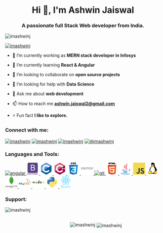 <h1 align="center">Hi 👋, I'm Ashwin Jaiswal</h1>
<h3 align="center">A passionate full Stack Web developer from India.</h3>

<p align="left"> <img src="https://komarev.com/ghpvc/?username=imashwinj&label=Profile%20views&color=0e75b6&style=flat" alt="imashwinj" /> </p>

<p align="left"> <a href="https://twitter.com/imashwinj" target="blank"><img src="https://img.shields.io/twitter/follow/imashwinj?logo=twitter&style=for-the-badge" alt="imashwinj" /></a> </p>

- 🔭 I’m currently working as **MERN stack developer in Infosys**

- 🌱 I’m currently learning **React & Angular**

- 👯 I’m looking to collaborate on **open source projects**

- 🤝 I’m looking for help with **Data Science**

- 💬 Ask me about **web development**

- 📫 How to reach me **ashwin.jaiswal2@gmail.com**

- ⚡ Fun fact **I like to explore.**

<h3 align="left">Connect with me:</h3>
<p align="left">
<a href="https://twitter.com/imashwinj" target="blank"><img align="center" src="https://raw.githubusercontent.com/rahuldkjain/github-profile-readme-generator/master/src/images/icons/Social/twitter.svg" alt="imashwinj" height="30" width="40" /></a>
<a href="https://linkedin.com/in/imashwinj" target="blank"><img align="center" src="https://raw.githubusercontent.com/rahuldkjain/github-profile-readme-generator/master/src/images/icons/Social/linked-in-alt.svg" alt="imashwinj" height="30" width="40" /></a>
<a href="https://www.leetcode.com/imashwinj" target="blank"><img align="center" src="https://raw.githubusercontent.com/rahuldkjain/github-profile-readme-generator/master/src/images/icons/Social/leet-code.svg" alt="imashwinj" height="30" width="40" /></a>
<a href="https://www.hackerearth.com/@imashwinj" target="blank"><img align="center" src="https://raw.githubusercontent.com/rahuldkjain/github-profile-readme-generator/master/src/images/icons/Social/hackerearth.svg" alt="@imashwinj" height="30" width="40" /></a>
</p>

<h3 align="left">Languages and Tools:</h3>
<p align="left"> <a href="https://angular.io" target="_blank"> <img src="https://angular.io/assets/images/logos/angular/angular.svg" alt="angular" width="40" height="40"/> </a> <a href="https://getbootstrap.com" target="_blank"> <img src="https://raw.githubusercontent.com/devicons/devicon/master/icons/bootstrap/bootstrap-plain-wordmark.svg" alt="bootstrap" width="40" height="40"/> </a> <a href="https://www.cprogramming.com/" target="_blank"> <img src="https://raw.githubusercontent.com/devicons/devicon/master/icons/c/c-original.svg" alt="c" width="40" height="40"/> </a> <a href="https://www.w3schools.com/cpp/" target="_blank"> <img src="https://raw.githubusercontent.com/devicons/devicon/master/icons/cplusplus/cplusplus-original.svg" alt="cplusplus" width="40" height="40"/> </a> <a href="https://www.w3schools.com/css/" target="_blank"> <img src="https://raw.githubusercontent.com/devicons/devicon/master/icons/css3/css3-original-wordmark.svg" alt="css3" width="40" height="40"/> </a> <a href="https://expressjs.com" target="_blank"> <img src="https://raw.githubusercontent.com/devicons/devicon/master/icons/express/express-original-wordmark.svg" alt="express" width="40" height="40"/> </a> <a href="https://git-scm.com/" target="_blank"> <img src="https://www.vectorlogo.zone/logos/git-scm/git-scm-icon.svg" alt="git" width="40" height="40"/> </a> <a href="https://www.w3.org/html/" target="_blank"> <img src="https://raw.githubusercontent.com/devicons/devicon/master/icons/html5/html5-original-wordmark.svg" alt="html5" width="40" height="40"/> </a> <a href="https://www.java.com" target="_blank"> <img src="https://raw.githubusercontent.com/devicons/devicon/master/icons/java/java-original.svg" alt="java" width="40" height="40"/> </a> <a href="https://developer.mozilla.org/en-US/docs/Web/JavaScript" target="_blank"> <img src="https://raw.githubusercontent.com/devicons/devicon/master/icons/javascript/javascript-original.svg" alt="javascript" width="40" height="40"/> </a> <a href="https://www.linux.org/" target="_blank"> <img src="https://raw.githubusercontent.com/devicons/devicon/master/icons/linux/linux-original.svg" alt="linux" width="40" height="40"/> </a> <a href="https://www.mongodb.com/" target="_blank"> <img src="https://raw.githubusercontent.com/devicons/devicon/master/icons/mongodb/mongodb-original-wordmark.svg" alt="mongodb" width="40" height="40"/> </a> <a href="https://www.mysql.com/" target="_blank"> <img src="https://raw.githubusercontent.com/devicons/devicon/master/icons/mysql/mysql-original-wordmark.svg" alt="mysql" width="40" height="40"/> </a> <a href="https://nodejs.org" target="_blank"> <img src="https://raw.githubusercontent.com/devicons/devicon/master/icons/nodejs/nodejs-original-wordmark.svg" alt="nodejs" width="40" height="40"/> </a> <a href="https://www.python.org" target="_blank"> <img src="https://raw.githubusercontent.com/devicons/devicon/master/icons/python/python-original.svg" alt="python" width="40" height="40"/> </a> <a href="https://reactjs.org/" target="_blank"> <img src="https://raw.githubusercontent.com/devicons/devicon/master/icons/react/react-original-wordmark.svg" alt="react" width="40" height="40"/> </a> </p>

<h3 align="left">Support:</h3>
<p><a href="https://www.buymeacoffee.com/imashwinj"> <img align="left" src="https://cdn.buymeacoffee.com/buttons/v2/default-yellow.png" height="50" width="210" alt="imashwinj" /></a></p><br><br>

<p><img align="left" src="https://github-readme-stats.vercel.app/api/top-langs?username=imashwinj&show_icons=true&locale=en&layout=compact" alt="imashwinj" /></p>

<p>&nbsp;<img align="center" src="https://github-readme-stats.vercel.app/api?username=imashwinj&show_icons=true&locale=en" alt="imashwinj" /></p>

